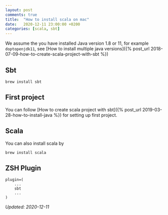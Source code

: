 ```yaml
---
layout: post
comments: true
title:  "How to install scala on mac"
date:   2020-12-11 23:00:00 +0200
categories: [scala, sbt]
---
```


We assume the you have installed Java version 1.8 or 11, for example `doptopenjdk11`, see
[How to install multiple java versions]({% post_url 2018-07-09-how-to-create-scala-project-with-sbt %})

## Sbt

``` shell
brew install sbt
```

## First project

You can follow 
[How to create scala project with sbt]({% post_url 2019-03-28-how-to-install-java %})
for setting up first project.

## Scala

You can also install scala  by
``` shell
brew install scala
```

## ZSH Plugin

``` shell
plugin=(
    ...
    sbt
    ...
)
```


_Updated: 2020-12-11_
